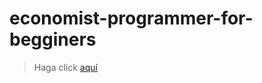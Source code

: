 # economist-programmer-for-begginers

> Haga click [aquí](https://github.com/Juapatral/economist-programmer-for-begginers/blob/master/notebook.ipynb)
